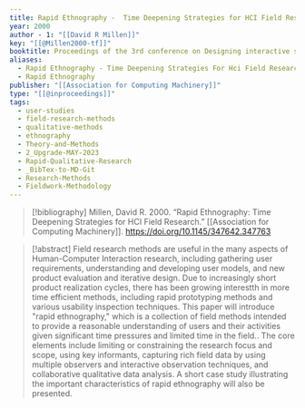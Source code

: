 ```yaml
---
title: Rapid Ethnography -  Time Deepening Strategies for HCI Field Research
year: 2000
author - 1: "[[David R Millen]]"
key: "[[@Millen2000-tf]]"
booktitle: Proceedings of the 3rd conference on Designing interactive systems -  processes, practices, methods, and techniques
aliases:
  - Rapid Ethnography - Time Deepening Strategies For Hci Field Research
  - Rapid Ethnography
publisher: "[[Association for Computing Machinery]]"
type: "[[@inproceedings]]"
tags:
  - user-studies
  - field-research-methods
  - qualitative-methods
  - ethnography
  - Theory-and-Methods
  - 2_Upgrade-MAY-2023
  - Rapid-Qualitative-Research
  - _BibTex-to-MD-Git
  - Research-Methods
  - Fieldwork-Methodology
---
```


> [!bibliography]
> Millen, David R. 2000. “Rapid Ethnography: Time Deepening Strategies for HCI Field Research.” [[Association for Computing Machinery]]. https://doi.org/10.1145/347642.347763

> [!abstract]
> Field research methods are useful in the many aspects of Human-Computer Interaction research, including gathering user requirements, understanding and developing user models, and new product evaluation and iterative design. Due to increasingly short product realization cycles, there has been growing interestth in more time efficient methods, including rapid prototyping methods and various usability inspection techniques. This paper will introduce "rapid ethnography," which is a collection of field methods intended to provide a reasonable understanding of users and their activities given significant time pressures and limited time in the field.. The core elements include limiting or constraining the research focus and scope, using key informants, capturing rich field data by using multiple observers and interactive observation techniques, and collaborative qualitative data analysis. A short case study illustrating the important characteristics of rapid ethnography will also be presented.